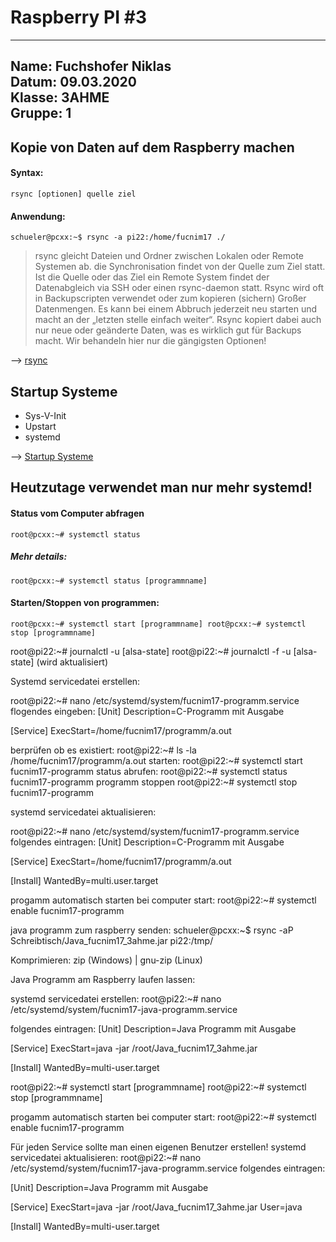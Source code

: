# Raspberry PI #3
         
-----

**Name**: Fuchshofer Niklas  
**Datum**: 09.03.2020  
**Klasse**: 3AHME  
**Gruppe**: 1  
------


## Kopie von Daten auf dem Raspberry machen
#### Syntax:
```
rsync [optionen] quelle ziel
```
#### Anwendung:
```
schueler@pcxx:~$ rsync -a pi22:/home/fucnim17 ./
```
> rsync gleicht Dateien und Ordner zwischen Lokalen oder Remote Systemen ab. die Synchronisation findet von der Quelle zum Ziel statt. Ist die Quelle oder das Ziel ein Remote System findet der Datenabgleich via SSH oder einen rsync-daemon statt. Rsync wird oft in Backupscripten verwendet oder zum kopieren (sichern) Großer Datenmengen. Es kann bei einem Abbruch jederzeit neu starten und macht an der „letzten stelle einfach weiter“. Rsync kopiert dabei auch nur neue oder geänderte Daten, was es wirklich gut für Backups macht. Wir behandeln hier nur die gängigsten Optionen!
         
--> [rsync](https://www.shellbefehle.de/befehle/rsync/)


## Startup Systeme 
* Sys-V-Init
* Upstart
* systemd

--> [Startup Systeme](https://lms.at/dotlrn/classes/informatik/610437.3AHME_LA1SX.19_20/xolrn/9F2714A93B69A.symlink?resource_id=0-420357452&m=view#155470713)

Heutzutage verwendet man nur mehr systemd!
------
#### Status vom Computer abfragen
```
root@pcxx:~# systemctl status
```
##### Mehr details: 
```
root@pcxx:~# systemctl status [programmname]
```
#### Starten/Stoppen von programmen:
``
root@pcxx:~# systemctl start [programmname]
root@pcxx:~# systemctl stop [programmname]
``                 

root@pi22:~# journalctl -u [alsa-state]
root@pi22:~# journalctl -f -u [alsa-state]  (wird aktualisiert)

Systemd servicedatei erstellen:

root@pi22:~# nano /etc/systemd/system/fucnim17-programm.service
flogendes eingeben: 
[Unit]
Description=C-Programm mit Ausgabe

[Service]
ExecStart=/home/fucnim17/programm/a.out

berprüfen ob es existiert: root@pi22:~# ls -la /home/fucnim17/programm/a.out
starten: root@pi22:~# systemctl start fucnim17-programm
status abrufen: root@pi22:~# systemctl status fucnim17-programm
programm stoppen root@pi22:~# systemctl stop fucnim17-programm

systemd servicedatei aktualisieren:

root@pi22:~# nano /etc/systemd/system/fucnim17-programm.service
folgendes eintragen:
[Unit]
Description=C-Programm mit Ausgabe

[Service]
ExecStart=/home/fucnim17/programm/a.out

[Install]
WantedBy=multi.user.target

progamm automatisch starten bei computer start: root@pi22:~# systemctl enable fucnim17-programm

java programm zum raspberry senden: schueler@pcxx:~$ rsync -aP Schreibtisch/Java_fucnim17_3ahme.jar pi22:/tmp/

Komprimieren: zip (Windows) | gnu-zip (Linux)


Java Programm am Raspberry laufen lassen:

systemd servicedatei erstellen:
root@pi22:~# nano /etc/systemd/system/fucnim17-java-programm.service

folgendes eintragen:
[Unit]
Description=Java Programm mit Ausgabe

[Service]
ExecStart=java -jar /root/Java_fucnim17_3ahme.jar

[Install]
WantedBy=multi-user.target

 root@pi22:~# systemctl start [programmname]
 root@pi22:~# systemctl stop [programmname]

progamm automatisch starten bei computer start: root@pi22:~# systemctl enable fucnim17-programm

Für jeden Service sollte man einen eigenen Benutzer erstellen!
systemd servicedatei aktualisieren:
root@pi22:~# nano /etc/systemd/system/fucnim17-java-programm.service
folgendes eintragen:

[Unit]
Description=Java Programm mit Ausgabe

[Service]
ExecStart=java -jar /root/Java_fucnim17_3ahme.jar
User=java

[Install]
WantedBy=multi-user.target












